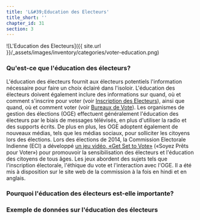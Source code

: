 ```yaml
---
title: 'L&#39;Education des Electeurs'
title_short: ''
chapter_id: 31
section: 3
---
```


![L'Education des Electeurs]({{ site.url }}/\_assets/images/inventory/categories/voter-education.png)

### Qu'est-ce que l'éducation des électeurs?

L'éducation des électeurs fournit aux électeurs potentiels l'information nécessaire pour faire un choix éclairé dans l'isoloir. L'éducation des électeurs doivent également inclure des informations sur quand, où et comment s'inscrire pour voter (voir [Inscription des Electeurs](/fr/guide/key-categories/voter-registration/)), ainsi que quand, où et comment voter (voir [Bureaux de Vote](/fr/guide/key-categories/polling-stations/)). Les organismes de gestion des élections (OGE) effectuent généralement l'éducation des électeurs par le biais de messages télévisés, en plus d'utiliser la radio et des supports écrits. De plus en plus, les OGE adoptent également de nouveaux médias, tels que les médias sociaux, pour solliciter les citoyens lors des élections. Lors des élections de 2014, la Commission Electorale Indienne (ECI) a développé [un jeu vidéo, «Get Set to Vote»](http://eci.nic.in/eci_main1/Sveep/maze_english/index_english.html) («Soyez Prêts pour Voter») pour promouvoir la sensibilisation des électeurs et l'éducation des citoyens de tous âges. Les jeux abordent des sujets tels que l'inscription électorale, l'éthique du vote et l'interaction avec l'OGE. Il a été mis à disposition sur le site web de la commission à la fois en hindi et en anglais.

### Pourquoi l'éducation des électeurs est-elle importante?

### Exemple de données sur l'éducation des électeurs
